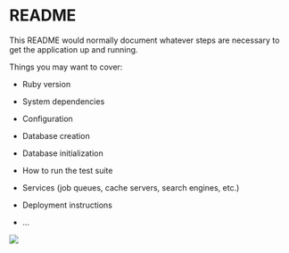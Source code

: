 # README

This README would normally document whatever steps are necessary to get the
application up and running.

Things you may want to cover:

* Ruby version

* System dependencies

* Configuration

* Database creation

* Database initialization

* How to run the test suite

* Services (job queues, cache servers, search engines, etc.)

* Deployment instructions

* ...

![](https://raw.githubusercontent.com/camposja/energy/master/docs/Screen%20Shot%202017-06-18%20at%209.06.24%20PM.png)
